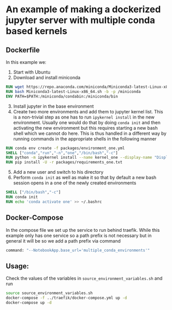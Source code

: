 # An example of making a dockerized jupyter server with multiple conda based kernels

## Dockerfile

In this example we:

1. Start with Ubuntu
2. Download and install miniconda
```dockerfile
RUN wget https://repo.anaconda.com/miniconda/Miniconda3-latest-Linux-x86_64.sh
RUN bash Miniconda3-latest-Linux-x86_64.sh -b -p /miniconda
ENV PATH=$PATH:/miniconda/condabin:/miniconda/bin
```
3. Install jupyter in the base environment
4. Create two more environments and add them to jupyter kernel list. This is a non-trivial step 
   as one has to run `ipykernel install` in the new environment. Usually one would do that by 
   doing `conda init` and then activating the new environment but this requires starting a new 
   bash shell which we cannot do here. This is thus handled in a different way by running 
   commands in the appropriate shells in the following manner
```dockerfile
RUN conda env create -f packages/environment_one.yml
SHELL ["conda","run","-n","one","/bin/bash","-c"]
RUN python -m ipykernel install --name kernel_one --display-name "Display Name One"
RUN pip install -U -r packages/requirements_one.txt
```
5. Add a new user and switch to his directory
6. Perform `conda init` as well as make it so that by default a new bash session opens in a one 
   of the newly created environments
```dockerfile
SHELL ["/bin/bash","-c"]
RUN conda init
RUN echo 'conda activate one' >> ~/.bashrc
```

## Docker-Compose

In the compose file we set up the service to run behind traefik. While this example only has one 
service so a path prefix is not necessary but in general it will be so we add a path prefix via 
command

```dockerfile
command: "--NotebookApp.base_url='multiple_conda_environments'"
```

## Usage:

Check the values of the variables in `source_environment_variables.sh` and run
```bash
source source_environment_variables.sh
docker-compose -f ../traefik/docker-compose.yml up -d
docker-compose up -d
```


